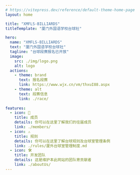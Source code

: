 ```yaml
---
# https://vitepress.dev/reference/default-theme-home-page
layout: home

title: "XMFLS-BILLIARDS"
titleTemplate: "厦门外国语学校台球社"

hero:
  name: "XMFLS-BILLIARDS"
  text: "厦门外国语学校台球社"
  tagline: "台球段赛报名已开放"
  image:
    src: ./img/logo.png
    alt: logo
  actions:
    - theme: brand
      text: 报名段赛
      link: https://www.wjx.cn/vm/thxuI88.aspx
    - theme: alt
      text: 段赛信息
      link: ./race/
      
features:
  - icon: 🧑
    title: 成员
    details: 你可以在这里了解我们的往届成员
    link: ./members/
  - icon: ⚠️
    title: 规则
    details: 你可以在这里了解台球规则及台球室管理条例
    link: ./rules/厦外台球室管理制度.md
  - icon: 🛠️
    title: 开发团队
    details: 这是维护本此网站的团队寄贡献者
    link: ./aboutUs/
---
```

